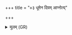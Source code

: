 +++
title = "०३ धूमेन दिवम् आप्नोत्य्"

+++
<details><summary>मूलम् (GR)</summary>

धूमेन दिवम् आप्नोत्य्  
अन्तरिक्षम् उतोष्मणा ।  
दिश आप्नोति चक्षुषा  
अजः पञ्चौदनः सवः ॥
</details>